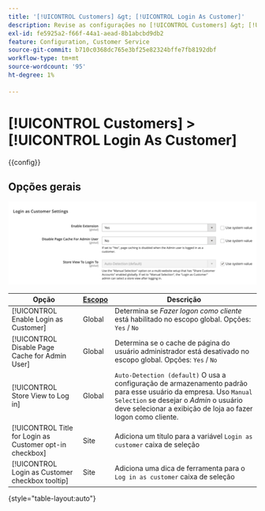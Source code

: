 ```yaml
---
title: '[!UICONTROL Customers] &gt; [!UICONTROL Login As Customer]'
description: Revise as configurações no [!UICONTROL Customers] &gt; [!UICONTROL Login As Customer] página do Administrador do Commerce.
exl-id: fe5925a2-f66f-44a1-aead-8b1abcbd9db2
feature: Configuration, Customer Service
source-git-commit: b710c0368dc765e3bf25e82324bffe7fb8192dbf
workflow-type: tm+mt
source-wordcount: '95'
ht-degree: 1%

---
```


# [!UICONTROL Customers] > [!UICONTROL Login As Customer]

{{config}}

## Opções gerais

![Fazer Logon Como Cliente - Opções Gerais](./assets/login-as-customer.png)<!-- zoom -->

<!-- [Login As Customer - General Options](https://docs.magento.com/user-guide/customers/login-as-customer.html#enable-the-feature) -->

| Opção | [Escopo](../../getting-started/websites-stores-views.md#scope-settings) | Descrição |
|-- | -- | -- |
| [!UICONTROL Enable Login as Customer] | Global | Determina se _Fazer logon como cliente_ está habilitado no escopo global. Opções: `Yes` / `No` |
| [!UICONTROL Disable Page Cache for Admin User] | Global | Determina se o cache de página do usuário administrador está desativado no escopo global. Opções: `Yes` / `No` |
| [!UICONTROL Store View to Log in] | Global | `Auto-Detection (default)` O usa a configuração de armazenamento padrão para esse usuário da empresa. Uso `Manual Selection` se desejar o _Admin_ o usuário deve selecionar a exibição de loja ao fazer logon como cliente. |
| [!UICONTROL Title for Login as Customer opt-in checkbox] | Site | Adiciona um título para a variável `Login as customer` caixa de seleção |
| [!UICONTROL Login as Customer checkbox tooltip] | Site | Adiciona uma dica de ferramenta para o `Log in as customer` caixa de seleção |

{style="table-layout:auto"}
